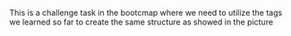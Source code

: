 This is a challenge task in the bootcmap
where we need to utilize the tags we learned so far
to create the same structure as showed in the picture